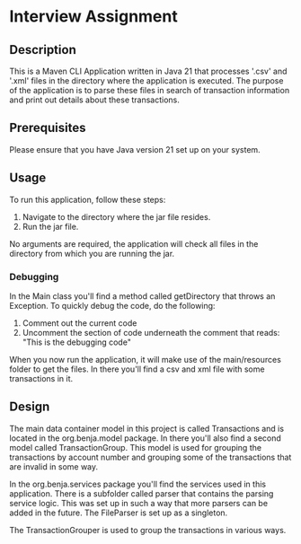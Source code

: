 # Interview Assignment

## Description

This is a Maven CLI Application written in Java 21 that processes '.csv' and '.xml' files in the directory where the application is executed. The purpose of the application is to parse these files in search of transaction information and print out details about these transactions.

## Prerequisites

Please ensure that you have Java version 21 set up on your system.

## Usage

To run this application, follow these steps:

1. Navigate to the directory where the jar file resides.
2. Run the jar file.

No arguments are required, the application will check all files in the directory from which you are running the jar.

### Debugging

In the Main class you'll find a method called getDirectory that throws an Exception. To quickly debug the code, do the following:

1. Comment out the current code
2. Uncomment the section of code underneath the comment that reads: "This is the debugging code"

When you now run the application, it will make use of the main/resources folder to get the files. In there you'll find a csv and xml file with some transactions in it.

## Design

The main data container model in this project is called Transactions and is located in the org.benja.model package. In there you'll also find a second model called TransactionGroup. This model is used for grouping the transactions by account number and grouping some of the transactions that are invalid in some way.

In the org.benja.services package you'll find the services used in this application. There is a subfolder called parser that contains the parsing service logic.
This was set up in such a way that more parsers can be added in the future. The FileParser is set up as a singleton.

The TransactionGrouper is used to group the transactions in various ways.